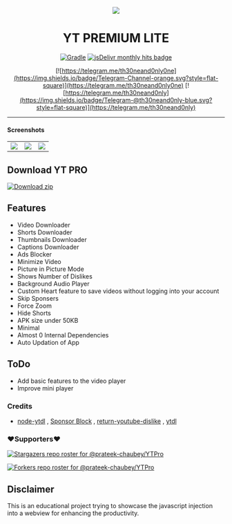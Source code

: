 
<p align="center">
<img src='.github/img/ytp.gif'  >
</p>
<h1 align=center>YT PREMIUM LITE </h1>

<div align="center">


[![Gradle](https://github.com/prateek-chaubey/YTPro/actions/workflows/gradle.yml/badge.svg)](https://github.com/prateek-chaubey/YTPro/actions/workflows/gradle.yml)
<a href="https://www.jsdelivr.com/package/npm/ytpro?tab=stats" ><img alt="jsDelivr monthly hits badge" src="https://data.jsdelivr.com/v1/package/npm/ytpro/badge"></a>

[![https://telegram.me/th30neand0nly0ne](https://img.shields.io/badge/Telegram-Channel-orange.svg?style=flat-square)](https://telegram.me/th30neand0nly0ne)
[![https://telegram.me/th30neand0nly](https://img.shields.io/badge/Telegram-@th30neand0nly-blue.svg?style=flat-square)](https://telegram.me/th30neand0nly)

</div>

---

#### Screenshots
| | | |
|:--:|:--:|:--:| 
|<img src='.github/img/01103.png'  > | <img src='.github/img/01102.png'  > |<img src='.github/img/01101.png'  > |

## Download YT PRO
[![Download zip](https://custom-icon-badges.herokuapp.com/badge/-Download-ff0000?style=for-the-badge&logo=download&logoColor=white "Download Apk")](https://github.com/atanuroy22/YTPro/releases/download/Youtube_premium_Lite-v3/YT.Premium.Lite.v3.Api.1.apk)

## Features
 * Video Downloader
 * Shorts Downloader 
 * Thumbnails Downloader
 * Captions Downloader 
 * Ads Blocker
 * Minimize Video
 * Picture in Picture Mode
 * Shows Number of Dislikes
 * Background Audio Player
 * Custom Heart feature to save videos without logging into your account
 * Skip Sponsers
 * Force Zoom
 * Hide Shorts
 * APK size under 50KB
 * Minimal
 * Almost 0 Internal Dependencies
 * Auto Updation of App


## ToDo
 * Add basic features to the video player
 * Improve mini player

### Credits
* [node-ytdl](https://github.com/fent/node-ytdl) , [Sponsor Block](https://github.com/ajayyy/SponsorBlock) , [return-youtube-dislike](https://github.com/Anarios/return-youtube-dislike) , [ytdl](https://github.com/prateek-chaubey/ytdl)

### ❤️Supporters❤️
[![Stargazers repo roster for @prateek-chaubey/YTPro](http://reporoster.com/stars/dark/prateek-chaubey/YTPro)](https://github.com/prateek-chaubey/YTPro/stargazers)
     
[![Forkers repo roster for @prateek-chaubey/YTPro](http://reporoster.com/forks/dark/prateek-chaubey/YTPro)](https://github.com/prateek-chaubey/YTPro/network/members)


## Disclaimer 
This is an educational project trying to showcase the javascript injection into a webview for enhancing the productivity.
